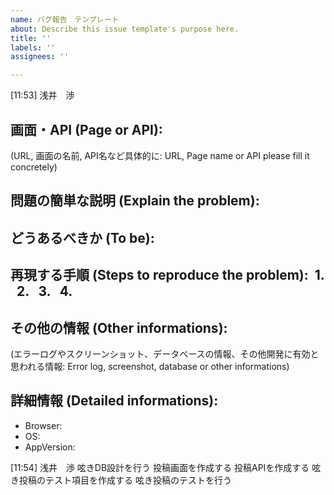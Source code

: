 ```yaml
---
name: バグ報告　テンプレート
about: Describe this issue template's purpose here.
title: ''
labels: ''
assignees: ''

---
```


[11:53] 浅井　渉
<!-- Bug report format -->
## 画面・API (Page or API):
(URL, 画面の名前, API名など具体的に: URL, Page name or API please fill it concretely)

## 問題の簡単な説明 (Explain the problem):

## どうあるべきか (To be):

## 再現する手順 (Steps to reproduce the problem):  1.   2.   3.   4. 

## その他の情報 (Other informations):
(エラーログやスクリーンショット、データベースの情報、その他開発に有効と思われる情報: Error log, screenshot, database or other informations)

## 詳細情報 (Detailed informations):
- Browser:
- OS:
- AppVersion:

[11:54] 浅井　渉
呟きDB設計を行う
投稿画面を作成する
投稿APIを作成する
呟き投稿のテスト項目を作成する
呟き投稿のテストを行う
